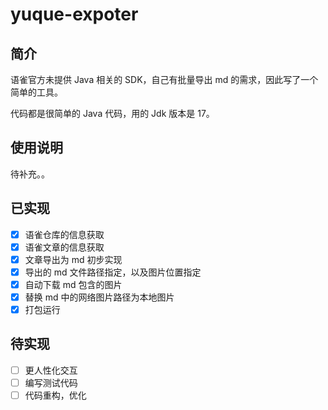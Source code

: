 # yuque-expoter

## 简介

语雀官方未提供 Java 相关的 SDK，自己有批量导出 md 的需求，因此写了一个简单的工具。

代码都是很简单的 Java 代码，用的 Jdk 版本是 17。

## 使用说明
待补充。。


## 已实现

- [x] 语雀仓库的信息获取
- [x] 语雀文章的信息获取
- [x] 文章导出为 md 初步实现 
- [x] 导出的 md 文件路径指定，以及图片位置指定
- [x] 自动下载 md 包含的图片
- [x] 替换 md 中的网络图片路径为本地图片
- [x] 打包运行

## 待实现

- [ ] 更人性化交互
- [ ] 编写测试代码
- [ ] 代码重构，优化
